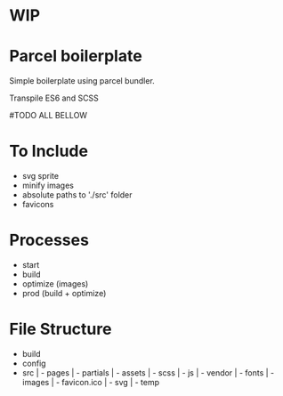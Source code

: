 # WIP

# Parcel boilerplate

Simple boilerplate using parcel bundler.

Transpile ES6 and SCSS

#TODO ALL BELLOW

# To Include

- svg sprite
- minify images
- absolute paths to './src' folder
- favicons

# Processes

- start
- build
- optimize (images)
- prod (build + optimize)

# File Structure

- build
- config
- src
	| - pages
	| - partials
	| - assets
		| - scss
		| - js
		| - vendor
		| - fonts
		| - images
			| - favicon.ico
			| - svg
			| - temp
